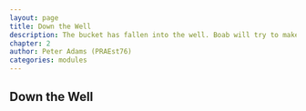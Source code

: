 ```yaml
---
layout: page
title: Down the Well
description: The bucket has fallen into the well. Boab will try to make a new one, when he gets the time...
chapter: 2
author: Peter Adams (PRAEst76)
categories: modules
---
```

## Down the Well

